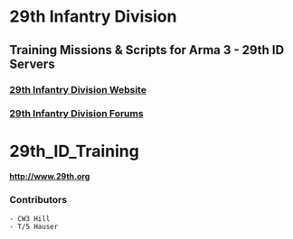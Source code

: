 # 29th Infantry Division
## Training Missions & Scripts for Arma 3 - 29th ID Servers
### [29th Infantry Division Website](http://www.29th.org)
### [29th Infantry Division Forums](http://forums.29th.org)


# 29th_ID_Training
#### http://www.29th.org

### Contributors
	- CW3 Hill
	- T/5 Hauser



